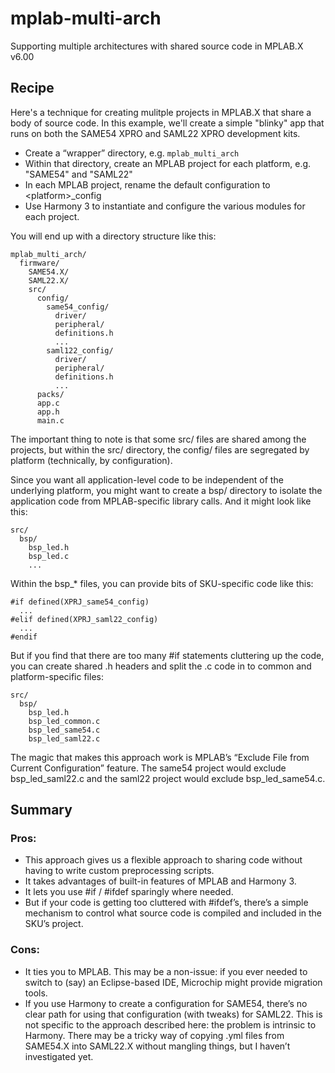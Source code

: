 # mplab-multi-arch

Supporting multiple architectures with shared source code in MPLAB.X v6.00

## Recipe

Here's a technique for creating mulitple projects in MPLAB.X that share a body of source code.  In this example, we'll create a simple "blinky" app that runs on both the SAME54 XPRO and SAML22 XPRO development kits.

* Create a “wrapper” directory, e.g. `mplab_multi_arch`
* Within that directory, create an MPLAB project for each platform, e.g. "SAME54" and "SAML22"
* In each MPLAB project, rename the default configuration to \<platform\>_config
* Use Harmony 3 to instantiate and configure the various modules for each project.

You will end up with a directory structure like this:
```
mplab_multi_arch/
  firmware/
    SAME54.X/
    SAML22.X/
    src/
      config/
        same54_config/
          driver/
          peripheral/
          definitions.h
          ...
        saml122_config/
          driver/
          peripheral/
          definitions.h
          ...
      packs/
      app.c
      app.h
      main.c
```

The important thing to note is that some src/ files are shared among the projects, but within the src/ directory, the config/ files are segregated by platform (technically, by configuration).

Since you want all application-level code to be independent of the underlying platform, you might want to create a bsp/ directory to isolate the application code from MPLAB-specific library calls.  And it might look like this:
```
src/
  bsp/
    bsp_led.h
    bsp_led.c
    ...
```
Within the bsp_* files, you can provide bits of SKU-specific code like this:
```
#if defined(XPRJ_same54_config)
  ...
#elif defined(XPRJ_saml22_config)
  ...
#endif
```
But if you find that there are too many #if statements cluttering up the code, you can create shared .h headers and split the .c code in to common and platform-specific files:
```
src/
  bsp/
    bsp_led.h
    bsp_led_common.c
    bsp_led_same54.c
    bsp_led_saml22.c
```
The magic that makes this approach work is MPLAB’s “Exclude File from Current Configuration” feature.  The same54 project would exclude bsp_led_saml22.c and the saml22 project would exclude bsp_led_same54.c.

## Summary

### Pros:

* This approach gives us a flexible approach to sharing code without having to write custom preprocessing scripts.
* It takes advantages of built-in features of MPLAB and Harmony 3.
* It lets you use #if / #ifdef sparingly where needed.
* But if your code is getting too cluttered with #ifdef’s, there’s a simple mechanism to control what source code is compiled and included in the SKU’s project.

### Cons:

* It ties you to MPLAB.  This may be a non-issue: if you ever needed to switch to (say) an Eclipse-based IDE, Microchip might provide migration tools.
* If you use Harmony to create a configuration for SAME54, there’s no clear path for using that configuration (with tweaks) for SAML22.  This is not specific to the approach described here: the problem is intrinsic to Harmony.  There may be a tricky way of copying .yml files from SAME54.X into SAML22.X without mangling things, but I haven’t investigated yet.

